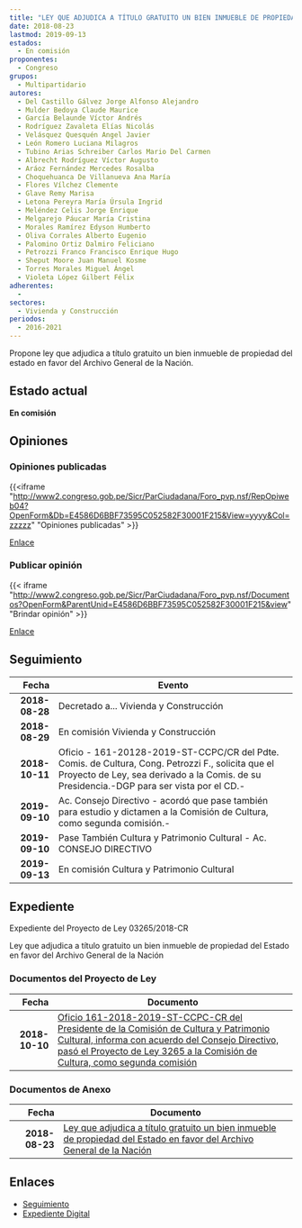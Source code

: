 ```yaml
---
title: "LEY QUE ADJUDICA A TÍTULO GRATUITO UN BIEN INMUEBLE DE PROPIEDAD DEL ESTADO EN FAVOR DEL ARCHIVO GENERAL DE LA NACIÓN"
date: 2018-08-23
lastmod: 2019-09-13
estados: 
  - En comisión
proponentes: 
  - Congreso
grupos: 
  - Multipartidario
autores: 
  - Del Castillo Gálvez Jorge Alfonso Alejandro
  - Mulder Bedoya Claude Maurice
  - García Belaunde Víctor Andrés
  - Rodríguez Zavaleta Elías Nicolás
  - Velásquez Quesquén Angel Javier
  - León Romero Luciana Milagros
  - Tubino Arias Schreiber Carlos Mario Del Carmen
  - Albrecht Rodríguez Víctor Augusto
  - Aráoz Fernández Mercedes Rosalba
  - Choquehuanca De Villanueva Ana María
  - Flores Vílchez Clemente
  - Glave Remy Marisa
  - Letona Pereyra María Úrsula Ingrid
  - Meléndez Celis Jorge Enrique
  - Melgarejo Páucar María Cristina
  - Morales Ramírez Edyson Humberto
  - Oliva Corrales Alberto Eugenio
  - Palomino Ortiz Dalmiro Feliciano
  - Petrozzi Franco Francisco Enrique Hugo
  - Sheput Moore Juan Manuel Kosme
  - Torres Morales Miguel Ángel
  - Violeta López Gilbert Félix
adherentes: 
  - 
sectores: 
  - Vivienda y Construcción
periodos: 
  - 2016-2021
---
```


Propone ley que adjudica a título gratuito un bien inmueble de propiedad del estado en favor del Archivo General de la Nación.


## Estado actual

**En comisión**

## Opiniones

### Opiniones publicadas

{{<iframe "http://www2.congreso.gob.pe/Sicr/ParCiudadana/Foro_pvp.nsf/RepOpiweb04?OpenForm&Db=E4586D6BBF73595C052582F30001F215&View=yyyy&Col=zzzzz" "Opiniones publicadas" >}}

[Enlace](http://www2.congreso.gob.pe/Sicr/ParCiudadana/Foro_pvp.nsf/RepOpiweb04?OpenForm&Db=E4586D6BBF73595C052582F30001F215&View=yyyy&Col=zzzzz)
### Publicar opinión

{{< iframe "http://www2.congreso.gob.pe/Sicr/ParCiudadana/Foro_pvp.nsf/Documentos?OpenForm&ParentUnid=E4586D6BBF73595C052582F30001F215&view" "Brindar opinión" >}}

[Enlace](http://www2.congreso.gob.pe/Sicr/ParCiudadana/Foro_pvp.nsf/Documentos?OpenForm&ParentUnid=E4586D6BBF73595C052582F30001F215&view)

## Seguimiento

| Fecha | Evento |
|------:|--------|
| **2018-08-28** | Decretado a... Vivienda y Construcción|
| **2018-08-29** | En comisión Vivienda y Construcción|
| **2018-10-11** | Oficio - 161-20128-2019-ST-CCPC/CR del Pdte. Comis. de Cultura, Cong. Petrozzi F., solicita que el Proyecto de Ley, sea derivado a la Comis. de su Presidencia.-DGP para ser vista por el CD.-|
| **2019-09-10** | Ac. Consejo Directivo - acordó que pase también para estudio y dictamen a la Comisión de Cultura, como segunda comisión.-|
| **2019-09-10** | Pase También Cultura y Patrimonio Cultural - Ac. CONSEJO DIRECTIVO|
| **2019-09-13** | En comisión Cultura y Patrimonio Cultural|


## Expediente

Expediente del Proyecto de Ley 03265/2018-CR

Ley que adjudica a título gratuito un bien inmueble de propiedad del Estado en favor del Archivo General de la Nación


### Documentos del Proyecto de Ley

| Fecha | Documento |
|------:|--------|
| **2018-10-10** | [Oficio 161-2018-2019-ST-CCPC-CR del Presidente de la Comisión de Cultura y Patrimonio Cultural, informa con acuerdo del Consejo Directivo, pasó el Proyecto de Ley 3265 a la Comisión de Cultura, como segunda comisión](http://www.leyes.congreso.gob.pe/Documentos/2016_2021/Consejo_Directivo/Pedidos_Pase_a_Comision/OFICIO-161-2018-2019-ST-CCPC-CR..pdf) |

### Documentos de Anexo

| Fecha | Documento |
|------:|--------|
| **2018-08-23** | [Ley que adjudica a título gratuito un bien inmueble de propiedad del Estado en favor del Archivo General de la Nación](http://www.leyes.congreso.gob.pe/Documentos/2016_2021/Proyectos_de_Ley_y_de_Resoluciones_Legislativas/PL0326520180823.pdf) |

## Enlaces 

- [Seguimiento](http://www2.congreso.gob.pe/Sicr/TraDocEstProc/CLProLey2016.nsf/f7fff46988ca05b1052578e100829cc7/a309f85a101228bf052582f3000225d4?OpenDocument)
- [Expediente Digital](http://www2.congreso.gob.pe/Sicr/TraDocEstProc/CLProLey2016.nsf/f7fff46988ca05b1052578e100829cc7/a309f85a101228bf052582f3000225d4?OpenDocument&Click=05257FB7005EB655.eb71d0cf91d8294e05256cdf006b5706/$Body/0.1C6C)

